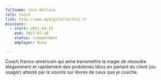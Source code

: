 ```yaml
---
fullname: Iain Wallace
role: Coach
link: http://www.mydigitalfactory.fr 
missions:
  - start: 2021-04-19
    end: 2021-07-30
    status: independent
    employer: Numa

---
```


Coach franco-américain qui aime transmettre la magie de résoudre élégamment et rapidement des problèmes têtus en partant du client (ou usager) attesté par le sourire sur lèvres de ceux que je coache. 
